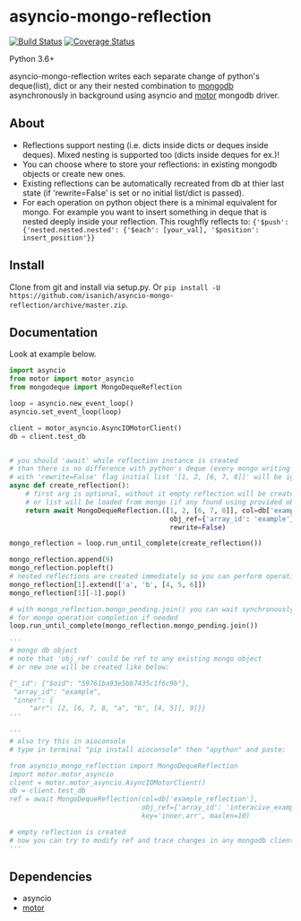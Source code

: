 # asyncio-mongo-reflection
[![Build Status](https://travis-ci.org/isanich/asyncio-mongo-reflection.svg?branch=master)](https://travis-ci.org/isanich/asyncio-mongo-reflection)
[![Coverage Status](https://coveralls.io/repos/github/isanich/asyncio-mongo-reflection/badge.svg?branch=master)](https://coveralls.io/github/isanich/asyncio-mongo-reflection?branch=master)

Python 3.6+

asyncio-mongo-reflection writes each separate change of python's deque(list), dict or any their nested combination to [mongodb][mongodb_link] asynchronously in background using asyncio and [motor][motor_link] mongodb driver.

## About
* Reflections support nesting (i.e. dicts inside dicts or deques inside deques). Mixed nesting is supported too (dicts inside deques for ex.)!
* You can choose where to store your reflections: in existing mongodb objects or create new ones.
* Existing reflections can be automatically recreated from db at thier last state (if 'rewrite=False' is set or no initial list/dict is passed).
* For each operation on python object there is a minimal equivalent for mongo. For example you want to insert something in deque that is nested deeply inside your reflection. This roughfly reflects to:
 `{'$push': {'nested.nested.nested': {'$each': [your_val], '$position': insert_position'}}`

## Install
Clone from git and install via setup.py.
Or `pip install -U https://github.com/isanich/asyncio-mongo-reflection/archive/master.zip`.


## Documentation
Look at example below.

```python
import asyncio
from motor import motor_asyncio
from mongodeque import MongoDequeReflection

loop = asyncio.new_event_loop()
asyncio.set_event_loop(loop)

client = motor_asyncio.AsyncIOMotorClient()
db = client.test_db


# you should 'await' while reflection instance is created
# than there is no difference with python's deque (every mongo writing op will be done in background)
# with 'rewrite=False' flag initial list '[1, 2, [6, 7, 8]]' will be ignored next time (data will be loaded from db).
async def create_reflection():
    # first arg is optional, without it empty reflection will be created
    # or list will be loaded from mongo (if any found using provided obj_ref/key)
    return await MongoDequeReflection.([1, 2, [6, 7, 8]], col=db['example_reflection'],
                                        obj_ref={'array_id': 'example'}, key='inner.arr',
                                        rewrite=False)

mongo_reflection = loop.run_until_complete(create_reflection())

mongo_reflection.append(9)
mongo_reflection.popleft()
# nested reflections are created immediately so you can perform operations on them
mongo_reflection[1].extend(['a', 'b', [4, 5, 6]])
mongo_reflection[1][-1].pop()

# with mongo_reflection.mongo_pending.join() you can wait synchronously
# for mongo operation completion if needed
loop.run_until_complete(mongo_reflection.mongo_pending.join())

'''
# mongo db object
# note that 'obj_ref' could be ref to any existing mongo object
# or new one will be created like below:

{"_id": {"$oid": "59761ba93e5bb7435c1f6c9b"},
 "array_id": "example",
 "inner": {
     "arr": [2, [6, 7, 8, "a", "b", [4, 5]], 9]}}
'''

'''
# also try this in aioconsole
# type in terminal "pip install aioconsole" then "apython" and paste:

from asyncio_mongo_reflection import MongoDequeReflection
import motor.motor_asyncio
client = motor.motor_asyncio.AsyncIOMotorClient()
db = client.test_db
ref = await MongoDequeReflection(col=db['example_reflection'],
                                 obj_ref={'array_id': 'interacive_example'},
                                 key='inner.arr', maxlen=10)

# empty reflection is created
# now you can try to modify ref and trace changes in any mongodb client
'''
```

## Dependencies
* asyncio
* [motor][motor_link]

[mongodb_link]: https://www.mongodb.com/
[motor_link]: https://github.com/mongodb/motor